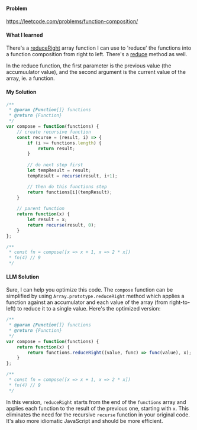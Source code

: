 #### Problem
https://leetcode.com/problems/function-composition/

#### What I learned

There's a [reduceRight](https://developer.mozilla.org/en-US/docs/Web/JavaScript/Reference/Global_Objects/Array/reduceRight) array function I can use to 'reduce' the functions into a function composition from right to left. There's a [reduce](https://developer.mozilla.org/en-US/docs/Web/JavaScript/Reference/Global_Objects/Array/reduce) method as well. 

In the reduce function, the first parameter is the previous value (the accumuulator value), and the second argument is the current value of the array, ie. a function.

#### My Solution

```javascript
/**
 * @param {Function[]} functions
 * @return {Function}
 */
var compose = function(functions) {
    // create recursive function
    const recurse = (result, i) => {
        if (i >= functions.length) {
            return result;
        }
        
        // do next step first
        let tempResult = result;
        tempResult = recurse(result, i+1);

        // then do this functions step
        return functions[i](tempResult);
    }
    
    // parent function
    return function(x) {
        let result = x;
        return recurse(result, 0);
    }
};

/**
 * const fn = compose([x => x + 1, x => 2 * x])
 * fn(4) // 9
 */
 ```

 #### LLM Solution

Sure, I can help you optimize this code. The `compose` function can be simplified by using `Array.prototype.reduceRight` method which applies a function against an accumulator and each value of the array (from right-to-left) to reduce it to a single value. Here's the optimized version:

```javascript
/**
 * @param {Function[]} functions
 * @return {Function}
 */
var compose = function(functions) {
    return function(x) {
        return functions.reduceRight((value, func) => func(value), x);
    }
};

/**
 * const fn = compose([x => x + 1, x => 2 * x])
 * fn(4) // 9
 */
```

In this version, `reduceRight` starts from the end of the `functions` array and applies each function to the result of the previous one, starting with `x`. This eliminates the need for the recursive `recurse` function in your original code. It's also more idiomatic JavaScript and should be more efficient.
